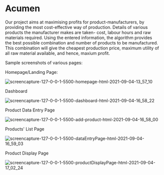 # Acumen

Our project aims at maximising profits for product-manufacturers, by providing the most cost-effective way of production.
Details of various products the manufacturer makes are taken- cost, labour hours and raw materials required.
Using the entered information, the algorithm provides the best possible combination and number of products to be manufactured.
This combination will give the cheapest production price, maximum utility of all raw material available, and hence, maxium profit.

Sample screenshots of various pages:

Homepage/Landing Page:

![screencapture-127-0-0-1-5500-homepage-html-2021-09-04-13_57_10](https://user-images.githubusercontent.com/80393705/132092819-c5ac6581-853a-4b06-bb41-93e5522ec387.png)

Dashboard

![screencapture-127-0-0-1-5500-dashboard-html-2021-09-04-16_58_22](https://user-images.githubusercontent.com/80393705/132092978-2a01a4c5-128d-4790-9200-7aa43ae65285.png)

Product Data Entry Page 

![screencapture-127-0-0-1-5500-add-product-html-2021-09-04-16_58_00](https://user-images.githubusercontent.com/80393705/132092984-a1feef52-da57-424c-bc6f-e042b7aec5a9.png)

Products' List Page 

![screencapture-127-0-0-1-5500-dataEntryPage-html-2021-09-04-16_59_03](https://user-images.githubusercontent.com/80393705/132093031-ee880a0e-1805-4300-b655-1c185628937e.png)


Product Display Page

![screencapture-127-0-0-1-5500-productDisplayPage-html-2021-09-04-17_02_24](https://user-images.githubusercontent.com/80393705/132093005-6e526d42-fd82-4cef-aaef-11daeabc9356.png)


